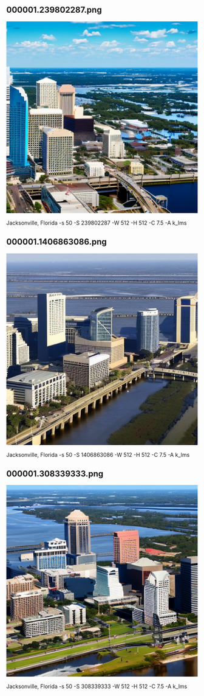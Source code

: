 ## 000001.239802287.png
![](000001.239802287.png)

Jacksonville, Florida -s 50 -S 239802287 -W 512 -H 512 -C 7.5 -A k_lms
## 000001.1406863086.png
![](000001.1406863086.png)

Jacksonville, Florida -s 50 -S 1406863086 -W 512 -H 512 -C 7.5 -A k_lms
## 000001.308339333.png
![](000001.308339333.png)

Jacksonville, Florida -s 50 -S 308339333 -W 512 -H 512 -C 7.5 -A k_lms
